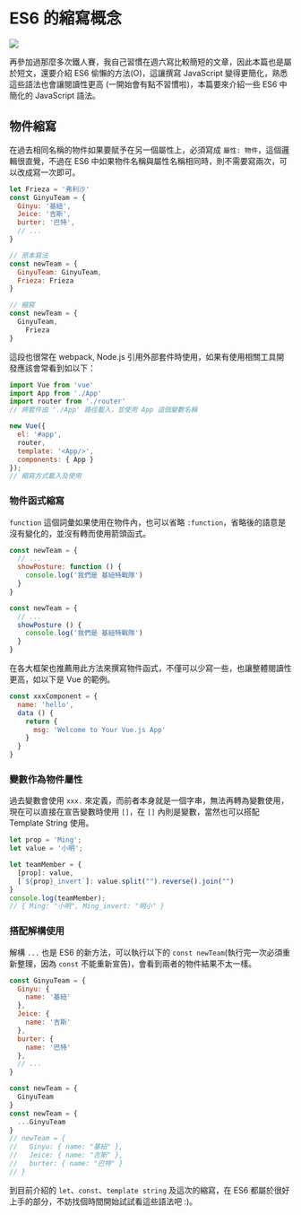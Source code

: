 # ES6 的縮寫概念

![](https://firebasestorage.googleapis.com/v0/b/casper-de5d5.appspot.com/o/images%2Fblog%2F201712%2F18_ironman_cover_20.png?alt=media&token=a93a1475-6769-47fc-81d0-57dd63ba0d28)

再參加過那麼多次鐵人賽，我自己習慣在週六寫比較簡短的文章，因此本篇也是屬於短文，還要介紹 ES6 偷懶的方法(O)，這讓撰寫 JavaScript 變得更簡化，熟悉這些語法也會讓閱讀性更高 (一開始會有點不習慣啦)，本篇要來介紹一些 ES6 中簡化的 JavaScript 語法。

## 物件縮寫

在過去相同名稱的物件如果要賦予在另一個屬性上，必須寫成 `屬性: 物件`，這個邏輯很直覺，不過在 ES6 中如果物件名稱與屬性名稱相同時，則不需要寫兩次，可以改成寫一次即可。

```js
let Frieza = '弗利沙'
const GinyuTeam = {
  Ginyu: '基紐',
  Jeice: '吉斯',
  burter: '巴特',
  // ...
}

// 原本寫法
const newTeam = {
  GinyuTeam: GinyuTeam,
  Frieza: Frieza
}

// 縮寫
const newTeam = {
  GinyuTeam,
	Frieza
}
```

這段也很常在 webpack, Node.js 引用外部套件時使用，如果有使用相關工具開發應該會常看到如以下：

```js
import Vue from 'vue'
import App from './App'
import router from './router'
// 將套件由 './App' 路徑載入，並使用 App 這個變數名稱

new Vue({
  el: '#app',
  router,
  template: '<App/>',
  components: { App }
});
// 縮寫方式載入及使用
```

### 物件函式縮寫

`function` 這個詞彙如果使用在物件內，也可以省略 `:function`，省略後的語意是沒有變化的，並沒有轉而使用箭頭函式。

```js
const newTeam = {
  // ...
  showPosture: function () {
    console.log('我們是 基紐特戰隊')
  }
}

const newTeam = {
  // ...
  showPosture () {
    console.log('我們是 基紐特戰隊')
  }
}
```

在各大框架也推薦用此方法來撰寫物件函式，不僅可以少寫一些，也讓整體閱讀性更高，如以下是 Vue 的範例。

```js
const xxxComponent = {
  name: 'hello',
  data () {
    return {
      msg: 'Welcome to Your Vue.js App'
    }
  }
}
```

### 變數作為物件屬性

過去變數會使用 `xxx.` 來定義，而前者本身就是一個字串，無法再轉為變數使用，現在可以直接在宣告變數時使用 `[]`，在 `[]` 內則是變數，當然也可以搭配 Template String 使用。

```js
let prop = 'Ming';
let value = '小明';

let teamMember = {
  [prop]: value,
  [`${prop}_invert`]: value.split("").reverse().join("")
}
console.log(teamMember);
// { Ming: "小明", Ming_invert: "明小" }
```

### 搭配解構使用

解構 `...` 也是 ES6 的新方法，可以執行以下的 `const newTeam`(執行完一次必須重新整理，因為 `const` 不能重新宣告)，會看到兩者的物件結果不太一樣。

```js
const GinyuTeam = {
  Ginyu: {
    name: '基紐'
  },
  Jeice: {
    name: '吉斯'
  },
  burter: { 
    name: '巴特'
  },
  // ...
}

const newTeam = {
  GinyuTeam
}
const newTeam = {
  ...GinyuTeam
}
// newTeam = {
//   Ginyu: { name: "基紐" },
//   Jeice: { name: "吉斯" },
//   burter: { name: "巴特" }
// }
```

到目前介紹的 `let`、`const`、`template string` 及這次的縮寫，在 ES6 都屬於很好上手的部分，不妨找個時間開始試試看這些語法吧 :)。